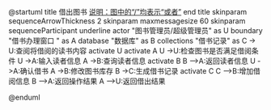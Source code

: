 @startuml
title
 借出图书
 <u>说明：图中的“/”均表示“或者”</u>
end title
skinparam sequenceArrowThickness 2
skinparam maxmessagesize 60
skinparam sequenceParticipant underline
actor "图书管理员/超级管理员" as U
boundary "借书办理窗口   " as A
database "数据库" as B
collections "借书记录" as C
-> U:查阅将借阅的读书内容
activate U
activate A
U ->U:检查图书是否满足借阅条件
U ->A:输入读者信息
A ->B:查询读者信息
activate B
B -->A:返回读者信息
U ->A:确认借书
A ->B:修改图书库存
B ->C:生成借书记录
activate C
C -->B:增加借阅信息
B -->A:返回操作结果
A -->U:返回借出结果

@enduml